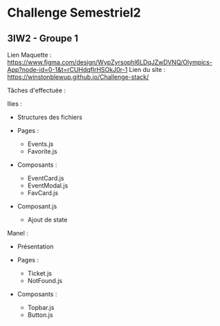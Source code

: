 # Challenge Semestriel2
## 3IW2 - Groupe 1

Lien Maquette : https://www.figma.com/design/WypZyrsophl6LDqJZwDVNQ/Olympics-App?node-id=0-1&t=rCUHdqflrHSOkJ0r-1
Lien du site : https://winstonblewup.github.io/Challenge-stack/

Tâches d'effectuée :

Ilies :

- Structures des fichiers

- Pages :
  - Events.js
  - Favorite.js
 
- Composants :
  - EventCard.js
  - EventModal.js
  - FavCard.js

- Composant.js
  - Ajout de state
 
Manel :

- Présentation

- Pages :
  - Ticket.js
  - NotFound.js
 
- Composants :
  - Topbar.js
  - Button.js
